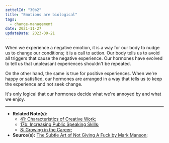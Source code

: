 ```yaml
---
zettelId: "30b2"
title: "Emotions are biological"
tags:
  - change-management
date: 2021-11-27
updateDate: 2023-09-21
---
```


When we experience a negative emotion, it is a way for our body to nudge us to change our conditions; it is a call to action. Our body tells us to avoid all triggers that cause the negative experience. Our hormones have evolved to tell us that unpleasant experiences shouldn't be repeated.

On the other hand, the same is true for positive experiences. When we're happy or satisfied, our hormones are arranged in a way that tells us to keep the experience and not seek change.

It's only logical that our hormones decide what we're annoyed by and what we enjoy.

---

- **Related Note(s):**
  - [41: Characteristics of Creative Work](/notes/41/);
  - [17b: Increasing Public Speaking Skills](/notes/17b/);
  - [8: Growing in the Career](/notes/8/);
- **Source(s):** [The Subtle Art of Not Giving A Fuck by Mark Manson](/books/the-subtle-art-of-not-giving-a-fuck-by-mark-manson-book-summary-review-and-notes/);
